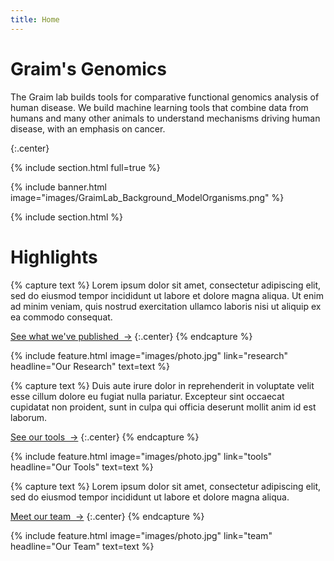 ```yaml
---
title: Home
---
```


# Graim's Genomics
The Graim lab builds tools for comparative functional genomics analysis of human disease. We build machine learning tools that combine data from humans and many other animals to understand mechanisms driving human disease, with an emphasis on cancer. 

{:.center}

{% include section.html full=true %}

{% include banner.html image="images/GraimLab_Background_ModelOrganisms.png" %}
<!-- {% include banner.html image="images/banner.jpg" %} -->

{% include section.html %}

# Highlights

{% capture text %}
Lorem ipsum dolor sit amet, consectetur adipiscing elit, sed do eiusmod tempor incididunt ut labore et dolore magna aliqua.
Ut enim ad minim veniam, quis nostrud exercitation ullamco laboris nisi ut aliquip ex ea commodo consequat.

[See what we've published &nbsp;→](research)
{:.center}
{% endcapture %}

{%
  include feature.html
  image="images/photo.jpg"
  link="research"
  headline="Our Research"
  text=text
%}

{% capture text %}
Duis aute irure dolor in reprehenderit in voluptate velit esse cillum dolore eu fugiat nulla pariatur.
Excepteur sint occaecat cupidatat non proident, sunt in culpa qui officia deserunt mollit anim id est laborum.

[See our tools &nbsp;→](tools)
{:.center}
{% endcapture %}

{%
  include feature.html
  image="images/photo.jpg"
  link="tools"
  headline="Our Tools"
  text=text
%}

{% capture text %}
Lorem ipsum dolor sit amet, consectetur adipiscing elit, sed do eiusmod tempor incididunt ut labore et dolore magna aliqua.

[Meet our team &nbsp;→](team)
{:.center}
{% endcapture %}

{%
  include feature.html
  image="images/photo.jpg"
  link="team"
  headline="Our Team"
  text=text
%}
